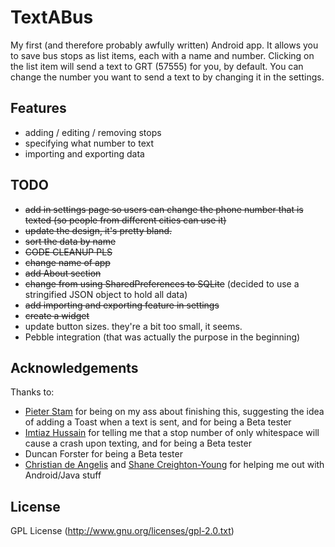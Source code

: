 TextABus
========

My first (and therefore probably awfully written) Android app. It allows you to save bus stops as list items, each with a name and number. Clicking on the list item will send a text to GRT (57555) for you, by default. You can change the number you want to send a text to by changing it in the settings.

## Features
- adding / editing / removing stops
- specifying what number to text
- importing and exporting data

## TODO
- ~~add in settings page so users can change the phone number that is texted (so people from different cities can use it)~~
- ~~update the design, it's pretty bland.~~
- ~~sort the data by name~~
- ~~CODE CLEANUP PLS~~
- ~~change name of app~~
- ~~add About section~~
- ~~change from using SharedPreferences to SQLite~~ (decided to use a stringified JSON object to hold all data)
- ~~add importing and exporting feature in settings~~
- ~~create a widget~~
- update button sizes. they're a bit too small, it seems.
- Pebble integration (that was actually the purpose in the beginning)

## Acknowledgements
Thanks to:
- [Pieter Stam](https://github.com/stampieter) for being on my ass about finishing this, suggesting the idea of adding a Toast when a text is sent, and for being a Beta tester
- [Imtiaz Hussain](https://github.com/imtizzle) for telling me that a stop number of only whitespace will cause a crash upon texting, and for being a Beta tester
- Duncan Forster for being a Beta tester
- [Christian de Angelis](https://github.com/cdeange) and [Shane Creighton-Young](https://github.com/srcreigh) for helping me out with Android/Java stuff

## License
GPL License (http://www.gnu.org/licenses/gpl-2.0.txt)

